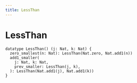 ```yaml
---
title: LessThan
---
```


# LessThan

``` cicada wishful-thinking
datatype LessThan() (j: Nat, k: Nat) {
  zero_smallest(n: Nat): LessThan(Nat.zero, Nat.add1(n))
  add1_smaller(
    j: Nat, k: Nat,
    prev_smaller: LessThan(j, k),
  ): LessThan(Nat.add1(j), Nat.add1(k))
}
```
